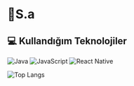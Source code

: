 # 👋S.a


## 💻 Kullandığım Teknolojiler

![Java](https://img.shields.io/badge/Java-%23ED8B00.svg?style=flat&logo=openjdk&logoColor=white)
![JavaScript](https://img.shields.io/badge/JavaScript-%23F7DF1E.svg?style=flat&logo=javascript&logoColor=black)
![React Native](https://img.shields.io/badge/React_Native-20232A?style=flat&logo=react&logoColor=61DAFB)




![Top Langs](https://github-readme-stats.vercel.app/api/top-langs/?username=Gothel8&layout=compact&theme=react)

